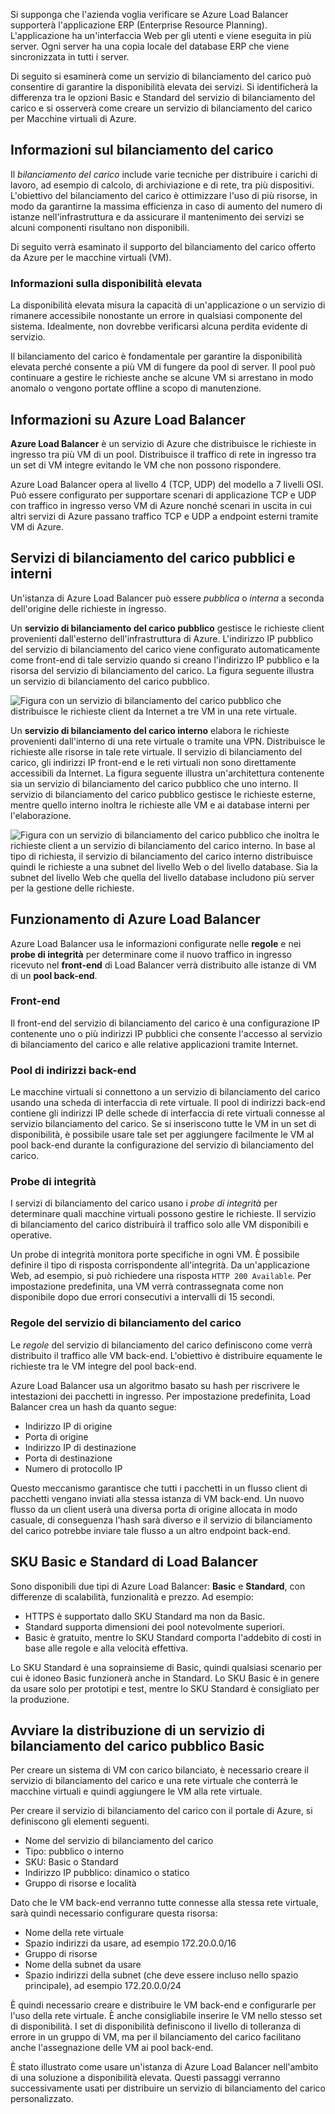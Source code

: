 Si supponga che l'azienda voglia verificare se Azure Load Balancer supporterà l'applicazione ERP (Enterprise Resource Planning). L'applicazione ha un'interfaccia Web per gli utenti e viene eseguita in più server. Ogni server ha una copia locale del database ERP che viene sincronizzata in tutti i server.

Di seguito si esaminerà come un servizio di bilanciamento del carico può consentire di garantire la disponibilità elevata dei servizi. Si identificherà la differenza tra le opzioni Basic e Standard del servizio di bilanciamento del carico e si osserverà come creare un servizio di bilanciamento del carico per Macchine virtuali di Azure.

## <a name="what-is-load-balancing"></a>Informazioni sul bilanciamento del carico

Il _bilanciamento del carico_ include varie tecniche per distribuire i carichi di lavoro, ad esempio di calcolo, di archiviazione e di rete, tra più dispositivi. L'obiettivo del bilanciamento del carico è ottimizzare l'uso di più risorse, in modo da garantirne la massima efficienza in caso di aumento del numero di istanze nell'infrastruttura e da assicurare il mantenimento dei servizi se alcuni componenti risultano non disponibili.

Di seguito verrà esaminato il supporto del bilanciamento del carico offerto da Azure per le macchine virtuali (VM).

### <a name="what-is-high-availability"></a>Informazioni sulla disponibilità elevata

La disponibilità elevata misura la capacità di un'applicazione o un servizio di rimanere accessibile nonostante un errore in qualsiasi componente del sistema. Idealmente, non dovrebbe verificarsi alcuna perdita evidente di servizio.

Il bilanciamento del carico è fondamentale per garantire la disponibilità elevata perché consente a più VM di fungere da pool di server. Il pool può continuare a gestire le richieste anche se alcune VM si arrestano in modo anomalo o vengono portate offline a scopo di manutenzione.

## <a name="what-is-the-azure-load-balancer"></a>Informazioni su Azure Load Balancer

**Azure Load Balancer** è un servizio di Azure che distribuisce le richieste in ingresso tra più VM di un pool. Distribuisce il traffico di rete in ingresso tra un set di VM integre evitando le VM che non possono rispondere.

Azure Load Balancer opera al livello 4 (TCP, UDP) del modello a 7 livelli OSI. Può essere configurato per supportare scenari di applicazione TCP e UDP con traffico in ingresso verso VM di Azure nonché scenari in uscita in cui altri servizi di Azure passano traffico TCP e UDP a endpoint esterni tramite VM di Azure.

## <a name="public-vs-internal-load-balancers"></a>Servizi di bilanciamento del carico pubblici e interni

Un'istanza di Azure Load Balancer può essere _pubblica_ o _interna_ a seconda dell'origine delle richieste in ingresso.

Un **servizio di bilanciamento del carico pubblico** gestisce le richieste client provenienti dall'esterno dell'infrastruttura di Azure. L'indirizzo IP pubblico del servizio di bilanciamento del carico viene configurato automaticamente come front-end di tale servizio quando si creano l'indirizzo IP pubblico e la risorsa del servizio di bilanciamento del carico. La figura seguente illustra un servizio di bilanciamento del carico pubblico.

![Figura con un servizio di bilanciamento del carico pubblico che distribuisce le richieste client da Internet a tre VM in una rete virtuale.](../media-draft/2-public-load-balancer.png)

Un **servizio di bilanciamento del carico interno** elabora le richieste provenienti dall'interno di una rete virtuale o tramite una VPN. Distribuisce le richieste alle risorse in tale rete virtuale. Il servizio di bilanciamento del carico, gli indirizzi IP front-end e le reti virtuali non sono direttamente accessibili da Internet. La figura seguente illustra un'architettura contenente sia un servizio di bilanciamento del carico pubblico che uno interno. Il servizio di bilanciamento del carico pubblico gestisce le richieste esterne, mentre quello interno inoltra le richieste alle VM e ai database interni per l'elaborazione.

![Figura con un servizio di bilanciamento del carico pubblico che inoltra le richieste client a un servizio di bilanciamento del carico interno. In base al tipo di richiesta, il servizio di bilanciamento del carico interno distribuisce quindi le richieste a una subnet del livello Web o del livello database. Sia la subnet del livello Web che quella del livello database includono più server per la gestione delle richieste.](../media-draft/2-internal-load-balancer.png)

## <a name="how-does-the-azure-load-balancer-work"></a>Funzionamento di Azure Load Balancer

Azure Load Balancer usa le informazioni configurate nelle **regole** e nei **probe di integrità** per determinare come il nuovo traffico in ingresso ricevuto nel **front-end** di Load Balancer verrà distribuito alle istanze di VM di un **pool back-end**.

### <a name="frontend"></a>Front-end

Il front-end del servizio di bilanciamento del carico è una configurazione IP contenente uno o più indirizzi IP pubblici che consente l'accesso al servizio di bilanciamento del carico e alle relative applicazioni tramite Internet.

### <a name="backend-address-pool"></a>Pool di indirizzi back-end

Le macchine virtuali si connettono a un servizio di bilanciamento del carico usando una scheda di interfaccia di rete virtuale. Il pool di indirizzi back-end contiene gli indirizzi IP delle schede di interfaccia di rete virtuali connesse al servizio bilanciamento del carico. Se si inseriscono tutte le VM in un set di disponibilità, è possibile usare tale set per aggiungere facilmente le VM al pool back-end durante la configurazione del servizio di bilanciamento del carico.

### <a name="health-probe"></a>Probe di integrità

I servizi di bilanciamento del carico usano i _probe di integrità_ per determinare quali macchine virtuali possono gestire le richieste. Il servizio di bilanciamento del carico distribuirà il traffico solo alle VM disponibili e operative. 

Un probe di integrità monitora porte specifiche in ogni VM. È possibile definire il tipo di risposta corrispondente all'integrità. Da un'applicazione Web, ad esempio, si può richiedere una risposta `HTTP 200 Available`. Per impostazione predefinita, una VM verrà contrassegnata come non disponibile dopo due errori consecutivi a intervalli di 15 secondi.

### <a name="load-balancer-rules"></a>Regole del servizio di bilanciamento del carico

Le _regole_ del servizio di bilanciamento del carico definiscono come verrà distribuito il traffico alle VM back-end. L'obiettivo è distribuire equamente le richieste tra le VM integre del pool back-end.

Azure Load Balancer usa un algoritmo basato su hash per riscrivere le intestazioni dei pacchetti in ingresso. Per impostazione predefinita, Load Balancer crea un hash da quanto segue:

- Indirizzo IP di origine
- Porta di origine
- Indirizzo IP di destinazione
- Porta di destinazione
- Numero di protocollo IP

Questo meccanismo garantisce che tutti i pacchetti in un flusso client di pacchetti vengano inviati alla stessa istanza di VM back-end. Un nuovo flusso da un client userà una diversa porta di origine allocata in modo casuale, di conseguenza l'hash sarà diverso e il servizio di bilanciamento del carico potrebbe inviare tale flusso a un altro endpoint back-end.

## <a name="basic-vs-standard-load-balancer-skus"></a>SKU Basic e Standard di Load Balancer

Sono disponibili due tipi di Azure Load Balancer: **Basic** e **Standard**, con differenze di scalabilità, funzionalità e prezzo. Ad esempio:

- HTTPS è supportato dallo SKU Standard ma non da Basic.
- Standard supporta dimensioni dei pool notevolmente superiori.
- Basic è gratuito, mentre lo SKU Standard comporta l'addebito di costi in base alle regole e alla velocità effettiva.

Lo SKU Standard è una soprainsieme di Basic, quindi qualsiasi scenario per cui è idoneo Basic funzionerà anche in Standard. Lo SKU Basic è in genere da usare solo per prototipi e test, mentre lo SKU Standard è consigliato per la produzione.

## <a name="start-the-deployment-of-a-basic-public-load-balancer"></a>Avviare la distribuzione di un servizio di bilanciamento del carico pubblico Basic

Per creare un sistema di VM con carico bilanciato, è necessario creare il servizio di bilanciamento del carico e una rete virtuale che conterrà le macchine virtuali e quindi aggiungere le VM alla rete virtuale.

Per creare il servizio di bilanciamento del carico con il portale di Azure, si definiscono gli elementi seguenti.

- Nome del servizio di bilanciamento del carico
- Tipo: pubblico o interno
- SKU: Basic o Standard
- Indirizzo IP pubblico: dinamico o statico
- Gruppo di risorse e località

Dato che le VM back-end verranno tutte connesse alla stessa rete virtuale, sarà quindi necessario configurare questa risorsa:

- Nome della rete virtuale
- Spazio indirizzi da usare, ad esempio 172.20.0.0/16
- Gruppo di risorse
- Nome della subnet da usare
- Spazio indirizzi della subnet (che deve essere incluso nello spazio principale), ad esempio 172.20.0.0/24

È quindi necessario creare e distribuire le VM back-end e configurarle per l'uso della rete virtuale. È anche consigliabile inserire le VM nello stesso set di disponibilità. I set di disponibilità definiscono il livello di tolleranza di errore in un gruppo di VM, ma per il bilanciamento del carico facilitano anche l'assegnazione delle VM ai pool back-end.

È stato illustrato come usare un'istanza di Azure Load Balancer nell'ambito di una soluzione a disponibilità elevata. Questi passaggi verranno successivamente usati per distribuire un servizio di bilanciamento del carico personalizzato.